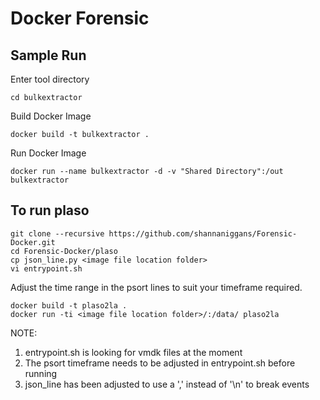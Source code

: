 # Docker Forensic

## Sample Run

Enter tool directory

```
cd bulkextractor
```

Build Docker Image

```
docker build -t bulkextractor .
```

Run Docker Image

```
docker run --name bulkextractor -d -v "Shared Directory":/out bulkextractor
```

## To run plaso
```
git clone --recursive https://github.com/shannaniggans/Forensic-Docker.git
cd Forensic-Docker/plaso
cp json_line.py <image file location folder>
vi entrypoint.sh
```
Adjust the time range in the psort lines to suit your timeframe required.
```
docker build -t plaso2la .
docker run -ti <image file location folder>/:/data/ plaso2la
```
NOTE:
1. entrypoint.sh is looking for vmdk files at the moment
2. The psort timeframe needs to be adjusted in entrypoint.sh before running
3. json_line has been adjusted to use a ',' instead of '\n' to break events
